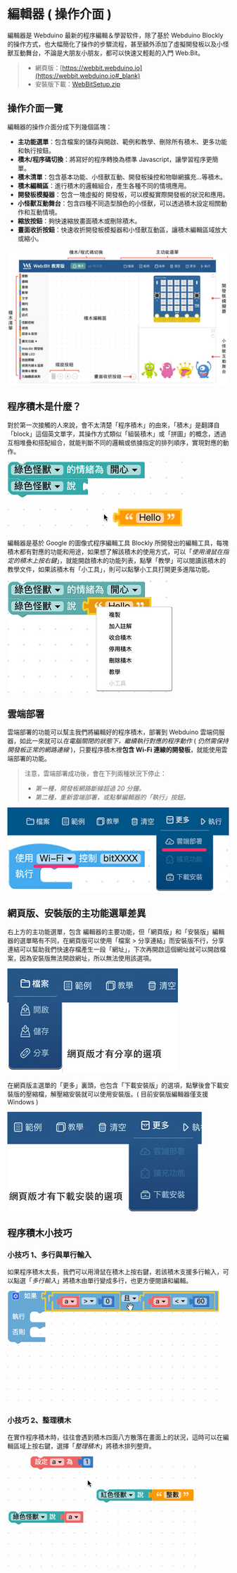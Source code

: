 # 編輯器 ( 操作介面 )

編輯器是 Webduino 最新的程序編輯＆學習软件，除了基於 Webduino Blockly 的操作方式，也大幅簡化了操作的步驟流程，甚至額外添加了虛擬開發板以及小怪獸互動舞台，不論是大朋友小朋友，都可以快速又輕鬆的入門 Web:Bit。

> - 網頁版：[https://webbit.webduino.io](https://webbit.webduino.io#_blank)
> - 安裝版下載：[WebBitSetup.zip](http://webduinoio.github.io/samples/content/bit-download/WebBitSetup.zip#_blank)

## 操作介面一覽

編輯器的操作介面分成下列幾個區塊：

- **主功能選單**：包含檔案的儲存與開啟、範例和教學、刪除所有積木、更多功能和執行按鈕。
- **積木/程序碼切換**：將寫好的程序轉換為標準 Javascript，讓學習程序更簡單。
- **積木清單**：包含基本功能、小怪獸互動、開發板操控和物聯網擴充...等積木。
- **積木編輯區**：進行積木的邏輯組合，產生各種不同的情境應用。
- **開發板模擬器**：包含一塊虛擬的 開發板，可以模擬實際開發板的狀況和應用。
- **小怪獸互動舞台**：包含四種不同造型顏色的小怪獸，可以透過積木設定相關動作和互動情境。
- **縮放按鈕**：夠快速縮放畫面積木或刪除積木。
- **畫面收折按鈕**：快速收折開發板模擬器和小怪獸互動區，讓積木編輯區域放大或縮小。

![編輯器 ( 操作介面 )](../images/zh-tw/docs/webbit/info/interface-01.jpg)

## 程序積木是什麼？

對於第一次接觸的人來說，會不太清楚「程序積木」的由來，「積木」是翻譯自「block」這個英文單字，其操作方式類似「組裝積木」或「拼圖」的概念，透過互相堆疊和搭配組合，就能判斷不同的邏輯或依據指定的排列順序，實現對應的動作。

![編輯器 ( 操作介面 )](../images/zh-tw/docs/webbit/info/interface-02.gif)

編輯器是基於 Google 的圖像式程序編輯工具 Blockly 所開發出的編輯工具，每塊積木都有對應的功能和用途，如果想了解該積木的使用方式，可以「*使用滑鼠在指定的積木上按右鍵*」，就能開啟積木的功能列表，點擊「教學」可以閱讀該積木的教學文件，如果該積木有「小工具」，則可以點擊小工具打開更多進階功能。

![編輯器 ( 操作介面 )](../images/zh-tw/docs/webbit/info/interface-03.jpg)

## 雲端部署

雲端部署的功能可以幫主我們將編輯好的程序積木，部署到 Webduino 雲端伺服器，如此一來就可以*在電腦關閉的狀態下，繼續執行對應的程序動作* ( *仍然需保持開發板正常的網路連線* )，只要程序積木裡**包含 Wi-Fi 連線的開發板**，就能使用雲端部署的功能。

> 注意，雲端部署成功後，會在下列兩種狀況下停止：
> - *第一種，開發板網路斷線超過 20 分鐘。*
> - *第二種，重新雲端部署，或點擊編輯器的「執行」按鈕。*

![編輯器 ( 操作介面 )](../images/zh-tw/docs/webbit/info/interface-06.jpg)

## 網頁版、安裝版的主功能選單差異

右上方的主功能選單，包含 編輯器的主要功能，但「網頁版」和「安裝版」編輯器的選單略有不同，在網頁版可以使用「檔案 > 分享連結」而安裝版不行，分享連結可以幫助我們快速存檔產生一段「網址」，下次再開啟這個網址就可以開啟檔案，因為安裝版無法開啟網址，所以無法使用該選項。

![編輯器 ( 操作介面 )](../images/zh-tw/docs/webbit/info/interface-04.jpg)

在網頁版主選單的「更多」裏頭，也包含「下載安裝版」的選項，點擊後會下載安裝版的壓縮檔，解壓縮安裝就可以使用安裝版。( 目前安裝版編輯器僅支援 Windows )

![編輯器 ( 操作介面 )](../images/zh-tw/docs/webbit/info/interface-05.jpg)

## 程序積木小技巧

### 小技巧 1、多行與單行輸入

如果程序積木太長，我們可以用滑鼠在積木上按右鍵，若該積木支援多行輸入，可以點選「*多行輸入*」將積木由單行變成多行，也更方便閱讀和編輯。

![編輯器 ( 操作介面 )](../images/zh-tw/docs/webbit/info/interface-07.gif)

### 小技巧 2、整理積木

在實作程序積木時，往往會遇到積木四面八方散落在畫面上的狀況，這時可以在編輯區域上按右鍵，選擇「*整理積木*」將積木排列整齊。

![編輯器 ( 操作介面 )](../images/zh-tw/docs/webbit/info/interface-08.gif)
